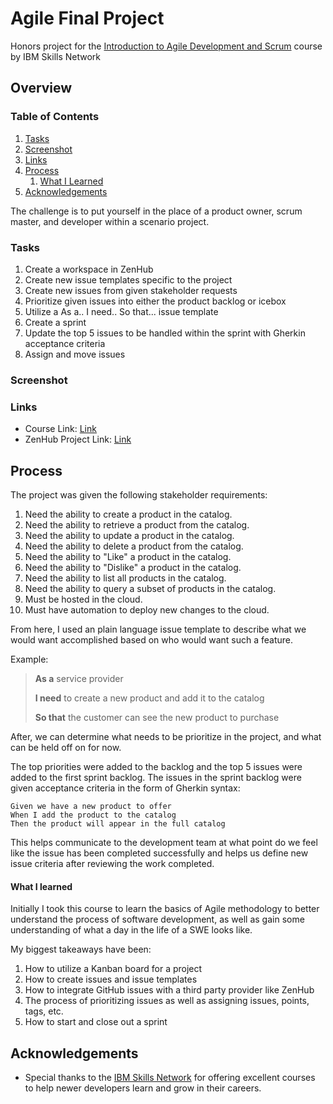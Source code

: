 # Agile Final Project
Honors project for the [Introduction to Agile Development and Scrum](https://www.coursera.org/learn/agile-development-and-scrum) course by IBM Skills Network

## Overview

### Table of Contents
1. [Tasks](#tasks)
2. [Screenshot](#screenshot)
3. [Links](#links)
4. [Process](#process)
    1. [What I Learned](#what-i-learned)
5. [Acknowledgements](#acknowledgements)

The challenge is to put yourself in the place of a product owner, scrum master, and developer within a scenario project.

### Tasks
1. Create a workspace in ZenHub
2. Create new issue templates specific to the project
3. Create new issues from given stakeholder requests
4. Prioritize given issues into either the product backlog or icebox
5. Utilize a As a.. I need.. So that... issue template
6. Create a sprint
7. Update the top 5 issues to be handled within the sprint with Gherkin acceptance criteria
8. Assign and move issues

### Screenshot

### Links
- Course Link: [Link](https://www.coursera.org/learn/agile-development-and-scrum)
- ZenHub Project Link: [Link](https://app.zenhub.com/workspaces/final-project-6319602d94e9723b265fb631/board)

## Process

The project was given the following stakeholder requirements:
1. Need the ability to create a product in the catalog. 
2. Need the ability to retrieve a product from the catalog. 
3. Need the ability to update a product in the catalog. 
4. Need the ability to delete a product from the catalog. 
5. Need the ability to "Like" a product in the catalog. 
6. Need the ability to "Dislike" a product in the catalog. 
7. Need the ability to list all products in the catalog. 
8. Need the ability to query a subset of products in the catalog. 
9. Must be hosted in the cloud. 
10. Must have automation to deploy new changes to the cloud. 

From here, I used an plain language issue template to describe what we would want accomplished based on who would want such a feature.

Example:
> **As a** service provider
>
> **I need** to create a new product and add it to the catalog
>
> **So that** the customer can see the new product to purchase

After, we can determine what needs to be prioritize in the project, and what can be held off on for now. 

The top priorities were added to the backlog and the top 5 issues were added to the first sprint backlog. The issues in the sprint backlog were given acceptance criteria in the form of Gherkin syntax:

```gherkin
Given we have a new product to offer
When I add the product to the catalog
Then the product will appear in the full catalog
```

This helps communicate to the development team at what point do we feel like the issue has been completed successfully and helps us define new issue criteria after reviewing the work completed.

#### What I learned
Initially I took this course to learn the basics of Agile methodology to better understand the process of software development, as well as gain some understanding of what a day in the life of a SWE looks like.

My biggest takeaways have been:
1. How to utilize a Kanban board for a project
2. How to create issues and issue templates
3. How to integrate GitHub issues with a third party provider like ZenHub
4. The process of prioritizing issues as well as assigning issues, points, tags, etc.
5. How to start and close out a sprint

## Acknowledgements
- Special thanks to the [IBM Skills Network](https://skills.network/) for offering excellent courses to help newer developers learn and grow in their careers. 
